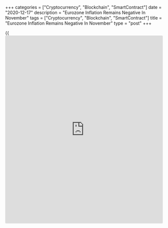 +++
categories = ["Cryptocurrency", "Blockchain", "SmartContract"]
date = "2020-12-17"
description = "Eurozone Inflation Remains Negative In November"
tags = ["Cryptocurrency", "Blockchain", "SmartContract"]
title = "Eurozone Inflation Remains Negative In November"
type = "post"
+++

{{<iframe id="large-banner" src="https://www.bounty.group/#slide=4.0" width="100%" height="600" scrolling="no" style="border: 0px solid rgb(216, 221, 230); border-radius: 3px;">}}

Eurozone consumer prices declined for the fourth straight month in
November, final data from Eurostat revealed Thursday.

Consumer prices were down 0.3 percent on a yearly basis in November, the
same rate of fall as seen in October and in line with the preliminary
estimate published on December 1.

Core inflation, which excludes prices of energy, food, alcohol and
tobacco, held steady at 0.2 percent in October. The rate came in line
with the flash estimate.

The annual fall was largely driven by the weakness in energy prices.
Energy prices declined 8.3 percent and non-energy industrial goods
prices slid 0.3 percent.

Meanwhile, prices of food, alcohol and tobacco increased 1.9 percent
annually and that of services were up 0.6 percent.

On a monthly basis, the harmonized index of consumer prices dropped 0.3
percent in November, as initially estimated.

For comments and feedback [contact](https://www.playgroundfx.com/contact/): editorial@rtt[news](https://www.letsplayfx.com/blog/forex-news-website/).com

[Economic News][1]

 **What parts of the world are seeing the best (and worst) economic
performances lately? Click[here][2] to check out our [Econ Scorecard][2]
and find out! See up-to-the-moment [ranking](https://www.playgroundfx.com/blog/crypto-exchange-ranking/)s for the best and worst
performers in [GDP][3], [unemployment rate][4], [inflation][5] and much
more.**

   1. www.rtt[news](https://www.letsplayfx.com/blog/forex-news-website/).com/Content/EconomicNews.aspx
   2. www.rtt[news](https://www.letsplayfx.com/blog/forex-news-website/).com/economic-scorecard/world-rank/retail-sales/highest-performance.aspx
   3. www.rtt[news](https://www.letsplayfx.com/blog/forex-news-website/).com/economic-scorecard/world-rank/GDP/highest-performance.aspx
   4. www.rtt[news](https://www.letsplayfx.com/blog/forex-news-website/).com/economic-scorecard/world-rank/unemployment-rate/lowest-performance.aspx
   5. www.rtt[news](https://www.letsplayfx.com/blog/forex-news-website/).com/economic-scorecard/world-rank/CPI/highest-performance.aspx